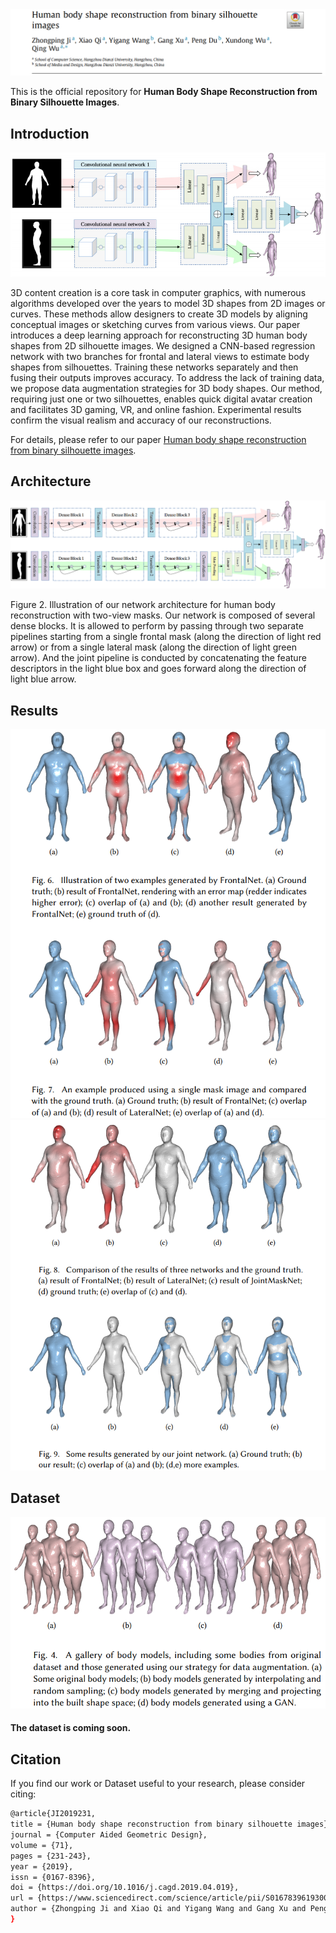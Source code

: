 <img src="./assets/title.png" width="900px"/>



This is the official repository for **Human Body Shape Reconstruction from Binary Silhouette Images**.



## Introduction

<img src="./assets/teaser.png"/>

3D content creation is a core task in computer graphics, with numerous algorithms developed over the years to model 3D shapes from 2D images or curves. These methods allow designers to create 3D models by aligning conceptual images or sketching curves from various views. Our paper introduces a deep learning approach for reconstructing 3D human body shapes from 2D silhouette images. We designed a CNN-based regression network with two branches for frontal and lateral views to estimate body shapes from silhouettes. Training these networks separately and then fusing their outputs improves accuracy. To address the lack of training data, we propose data augmentation strategies for 3D body shapes. Our method, requiring just one or two silhouettes, enables quick digital avatar creation and facilitates 3D gaming, VR, and online fashion. Experimental results confirm the visual realism and accuracy of our reconstructions.

For details, please refer to our paper [Human body shape reconstruction from binary silhouette images](https://www.sciencedirect.com/science/article/abs/pii/S0167839619300354).

## Architecture

<img src="./assets/network.png"/>

Figure 2. Illustration of our network architecture for human body reconstruction with two-view masks. Our network is composed of several dense blocks. It is allowed to perform by passing through two separate pipelines starting from a single frontal mask (along the direction of light red arrow) or from a single lateral mask (along the direction of light green arrow). And the joint pipeline is conducted by concatenating the feature descriptors in the light blue box and goes forward along the direction of light blue arrow.

## Results

<img src="./assets/results1.png"/>



<img src="./assets/results2.png"/>



## Dataset

<img src="./assets/dataset.png"/>



#### The dataset is coming soon.




## Citation

If you find our work or Dataset useful to your research, please consider citing:


```bash
@article{JI2019231,
title = {Human body shape reconstruction from binary silhouette images},
journal = {Computer Aided Geometric Design},
volume = {71},
pages = {231-243},
year = {2019},
issn = {0167-8396},
doi = {https://doi.org/10.1016/j.cagd.2019.04.019},
url = {https://www.sciencedirect.com/science/article/pii/S0167839619300354},
author = {Zhongping Ji and Xiao Qi and Yigang Wang and Gang Xu and Peng Du and Xundong Wu and Qing Wu}
}
```

